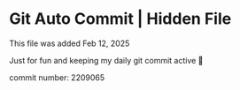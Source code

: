 # Git Auto Commit | Hidden File

This file was added Feb 12, 2025

Just for fun and keeping my daily git commit active 🤪

commit number: 2209065
